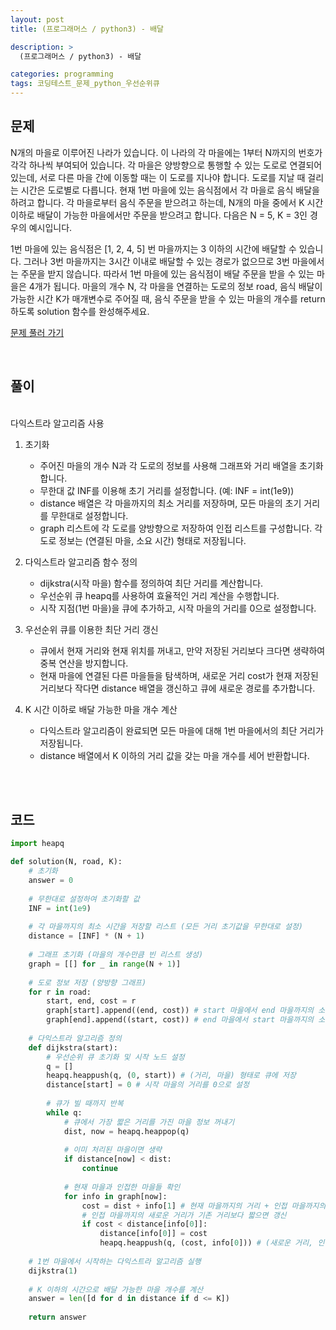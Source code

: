 ```yaml
---
layout: post
title: (프로그래머스 / python3) - 배달

description: >
  (프로그래머스 / python3) - 배달

categories: programming
tags: 코딩테스트_문제_python_우선순위큐
---
```


<h2>
    <span class = "jjw_h2_style"> 문제 </span>
</h2>
N개의 마을로 이루어진 나라가 있습니다. 이 나라의 각 마을에는 1부터 N까지의 번호가 각각 하나씩 부여되어 있습니다. 각 마을은 양방향으로 통행할 수 있는 도로로 연결되어 있는데, 서로 다른 마을 간에 이동할 때는 이 도로를 지나야 합니다. 도로를 지날 때 걸리는 시간은 도로별로 다릅니다. 현재 1번 마을에 있는 음식점에서 각 마을로 음식 배달을 하려고 합니다. 각 마을로부터 음식 주문을 받으려고 하는데, N개의 마을 중에서 K 시간 이하로 배달이 가능한 마을에서만 주문을 받으려고 합니다. 다음은 N = 5, K = 3인 경우의 예시입니다.

1번 마을에 있는 음식점은 [1, 2, 4, 5] 번 마을까지는 3 이하의 시간에 배달할 수 있습니다. 그러나 3번 마을까지는 3시간 이내로 배달할 수 있는 경로가 없으므로 3번 마을에서는 주문을 받지 않습니다. 따라서 1번 마을에 있는 음식점이 배달 주문을 받을 수 있는 마을은 4개가 됩니다.
마을의 개수 N, 각 마을을 연결하는 도로의 정보 road, 음식 배달이 가능한 시간 K가 매개변수로 주어질 때, 음식 주문을 받을 수 있는 마을의 개수를 return 하도록 solution 함수를 완성해주세요.

[문제 풀러 가기](https://school.programmers.co.kr/learn/courses/30/lessons/12978)

<br>

<h2>
    <span class = "jjw_h2_style"> 풀이 </span>
</h2>
<br>
다익스트라 알고리즘 사용

1. 초기화

   * 주어진 마을의 개수 N과 각 도로의 정보를 사용해 그래프와 거리 배열을 초기화합니다.
   * 무한대 값 INF를 이용해 초기 거리를 설정합니다. (예: INF = int(1e9))
   * distance 배열은 각 마을까지의 최소 거리를 저장하며, 모든 마을의 초기 거리를 무한대로 설정합니다.
   * graph 리스트에 각 도로를 양방향으로 저장하여 인접 리스트를 구성합니다. 각 도로 정보는 (연결된 마을, 소요 시간) 형태로 저장됩니다.

2. 다익스트라 알고리즘 함수 정의

   * dijkstra(시작 마을) 함수를 정의하여 최단 거리를 계산합니다.
   * 우선순위 큐 heapq를 사용하여 효율적인 거리 계산을 수행합니다.
   * 시작 지점(1번 마을)을 큐에 추가하고, 시작 마을의 거리를 0으로 설정합니다.

3. 우선순위 큐를 이용한 최단 거리 갱신

   * 큐에서 현재 거리와 현재 위치를 꺼내고, 만약 저장된 거리보다 크다면 생략하여 중복 연산을 방지합니다.
   * 현재 마을에 연결된 다른 마을들을 탐색하며, 새로운 거리 cost가 현재 저장된 거리보다 작다면 distance 배열을 갱신하고 큐에 새로운 경로를 추가합니다.

4. K 시간 이하로 배달 가능한 마을 개수 계산

   * 다익스트라 알고리즘이 완료되면 모든 마을에 대해 1번 마을에서의 최단 거리가 저장됩니다.
   * distance 배열에서 K 이하의 거리 값을 갖는 마을 개수를 세어 반환합니다.
   
<br><br>

<h2>
    <span class = "jjw_h2_style"> 코드 </span>
</h2>

~~~python
import heapq

def solution(N, road, K):
    # 초기화
    answer = 0
    
    # 무한대로 설정하여 초기화할 값
    INF = int(1e9)
    
    # 각 마을까지의 최소 시간을 저장할 리스트 (모든 거리 초기값을 무한대로 설정)
    distance = [INF] * (N + 1)
    
    # 그래프 초기화 (마을의 개수만큼 빈 리스트 생성)
    graph = [[] for _ in range(N + 1)]
    
    # 도로 정보 저장 (양방향 그래프)
    for r in road:
        start, end, cost = r
        graph[start].append((end, cost)) # start 마을에서 end 마을까지의 소요 시간 cost
        graph[end].append((start, cost)) # end 마을에서 start 마을까지의 소요 시간 cost
    
    # 다익스트라 알고리즘 정의
    def dijkstra(start):
        # 우선순위 큐 초기화 및 시작 노드 설정
        q = []
        heapq.heappush(q, (0, start)) # (거리, 마을) 형태로 큐에 저장
        distance[start] = 0 # 시작 마을의 거리를 0으로 설정
        
        # 큐가 빌 때까지 반복
        while q:
            # 큐에서 가장 짧은 거리를 가진 마을 정보 꺼내기
            dist, now = heapq.heappop(q)
            
            # 이미 처리된 마을이면 생략
            if distance[now] < dist:
                continue
            
            # 현재 마을과 인접한 마을들 확인
            for info in graph[now]:
                cost = dist + info[1] # 현재 마을까지의 거리 + 인접 마을까지의 거리
                # 인접 마을까지의 새로운 거리가 기존 거리보다 짧으면 갱신
                if cost < distance[info[0]]:
                    distance[info[0]] = cost
                    heapq.heappush(q, (cost, info[0])) # (새로운 거리, 인접 마을) 형태로 큐에 저장
    
    # 1번 마을에서 시작하는 다익스트라 알고리즘 실행
    dijkstra(1)
    
    # K 이하의 시간으로 배달 가능한 마을 개수를 계산
    answer = len([d for d in distance if d <= K])
    
    return answer


~~~









